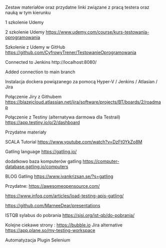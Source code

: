 Zestaw materiałów oraz przydatne linki związane z pracą testera oraz nauką w tym kierunku

1 szkolenie Udemy

2 szkolenie Udemy https://www.udemy.com/course/kurs-testowania-oprogramowania


Szkolenie z Udemy w GitHub https://github.com/CyfrowyTrener/TestowanieOprogramowania

Connected to Jenkins http://localhost:8080/

Added connection to main branch

Instalacja dockera powiązanego za pomocą Hyper-V / Jenkins / Atlasian / Jira

Połączenie Jiry z Githubem https://blazejcloud.atlassian.net/jira/software/projects/BT/boards/2/roadmap

Połączenie z Testiny (alternatywa darmowa dla Testrail) https://app.testiny.io/p/2/dashboard


Przydatne materiały

SCALA Tutorial https://www.youtube.com/watch?v=DzFt0YkZo8M

Gatling language https://gatling.io/
  
  dodatkowo baza komputerów gatling https://computer-database.gatling.io/computers

BLOG Gatling https://www.ivankrizsan.se/?s=gatling

Przydatne: 
https://awesomeopensource.com/

https://www.infoq.com/articles/load-testing-apis-gatling/
          
https://github.com/MarneeDear/presentations

ISTQB sylabus do pobrania https://sjsi.org/ist-qb/do-pobrania/
 
Kolejne ciekawe strony : https://bubble.io 
Jira alternative https://app.plane.so/my-testing-workspace
 
Automatyzacja
Plugin Selenium
